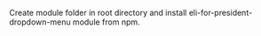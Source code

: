 Create module folder in root directory and install eli-for-president-dropdown-menu module from npm.
